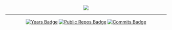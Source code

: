 <div align=center>
  <img src="https://github-readme-stats.vercel.app/api?username=Derjyn&show_icons=true&theme=solarized-dark&bg_color=00000000&hide_border=true&hide_title=true&include_all_commits=true&rank_icon=github"/>
</div>

-------

<div align=center>
  
  [![Years Badge](https://badges.strrl.dev/years/Derjyn)](https://github.com/Derjyn/Derjyn)
  [![Public Repos Badge](https://badges.strrl.dev/repos/Derjyn)](https://github.com/Derjyn?tab=repositories)
  [![Commits Badge](https://badges.strrl.dev/commits/weekly/Derjyn)](https://badges.strrl.dev)

</div>
